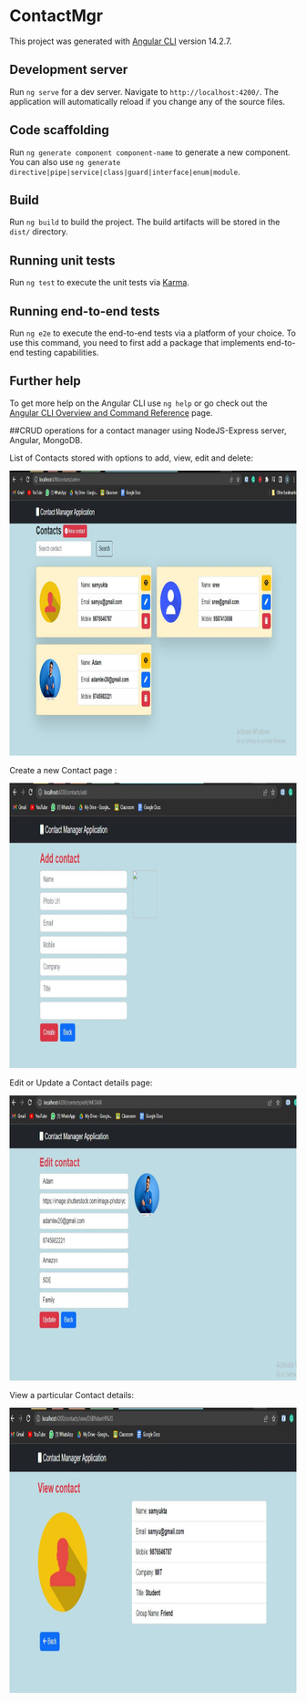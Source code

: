 # ContactMgr

This project was generated with [Angular CLI](https://github.com/angular/angular-cli) version 14.2.7.

## Development server

Run `ng serve` for a dev server. Navigate to `http://localhost:4200/`. The application will automatically reload if you change any of the source files.

## Code scaffolding

Run `ng generate component component-name` to generate a new component. You can also use `ng generate directive|pipe|service|class|guard|interface|enum|module`.

## Build

Run `ng build` to build the project. The build artifacts will be stored in the `dist/` directory.

## Running unit tests

Run `ng test` to execute the unit tests via [Karma](https://karma-runner.github.io).

## Running end-to-end tests

Run `ng e2e` to execute the end-to-end tests via a platform of your choice. To use this command, you need to first add a package that implements end-to-end testing capabilities.

## Further help

To get more help on the Angular CLI use `ng help` or go check out the [Angular CLI Overview and Command Reference](https://angular.io/cli) page.

##CRUD operations for a contact manager using NodeJS-Express server, Angular, MongoDB.

List of Contacts stored with options to add, view, edit and delete: 

<img src="screenshots/contacts.JPG" width="800" height="500" />

Create a new Contact page : 

<img src="screenshots/add contact.JPG" width="800" height="500" />

Edit or Update a Contact details page: 

<img src="screenshots/edit contact.JPG" width="800" height="500" />

View a particular Contact details: 

<img src="screenshots/view contact.JPG" width="800" height="500" />
